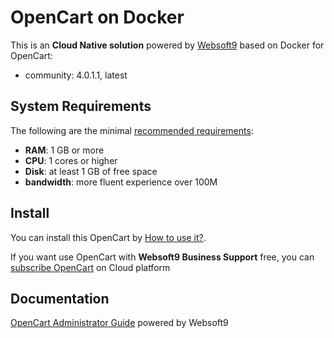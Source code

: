 # OpenCart on Docker  

This is an **Cloud Native solution** powered by [Websoft9](https://www.websoft9.com) based on Docker for OpenCart:

 - community:  4.0.1.1, latest


## System Requirements

The following are the minimal [recommended requirements](https://www.opencart.org/docs/user_guide/en/install-requirements.html):

* **RAM**: 1 GB or more
* **CPU**: 1 cores or higher
* **Disk**: at least 1 GB of free space
* **bandwidth**: more fluent experience over 100M  

## Install

You can install this OpenCart by [How to use it?](https://github.com/Websoft9/docker-library#how-to-use-it).   

If you want use OpenCart with **Websoft9 Business Support** free, you can [subscribe OpenCart](https://www.websoft9.com/apps) on Cloud platform

## Documentation

[OpenCart Administrator Guide](https://support.websoft9.com/docs/opencart) powered by Websoft9